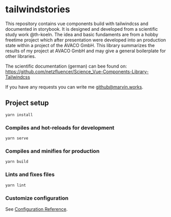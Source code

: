 # tailwindstories
This repository contains vue components build with tailwindcss and documented in storybook. It is designed and developed from a scientific study work @th-koeln. The idea and basic fundaments are from a hobby freetime project which after presentation were developed into an production state within a project of the AVACO GmbH. This library summarizes the results of my project at AVACO GmbH and may give a general boilerplate for other libraries.

The scientific documentation (german) can bee found on: https://github.com/netzfluencer/Science_Vue-Components-Library-Tailwindcss 

If you have any requests you can write me github@marvin.works.

## Project setup
```
yarn install
```

### Compiles and hot-reloads for development
```
yarn serve
```

### Compiles and minifies for production
```
yarn build
```

### Lints and fixes files
```
yarn lint
```

### Customize configuration
See [Configuration Reference](https://cli.vuejs.org/config/).
